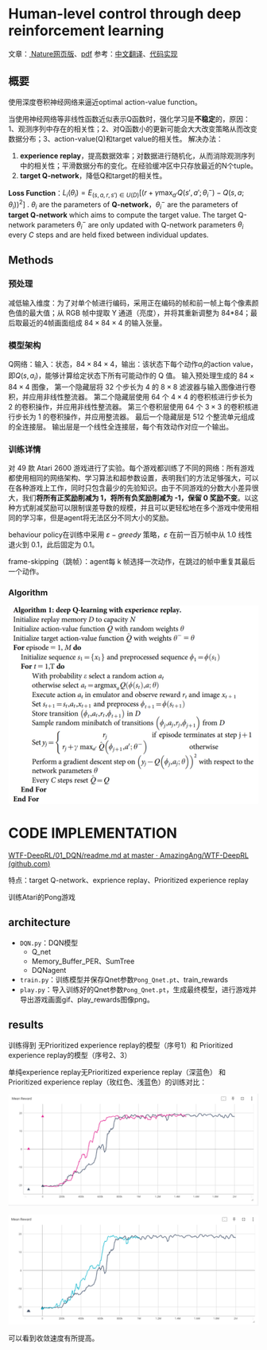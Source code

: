 # Human-level control through deep reinforcement learning

文章：[ Nature网页版](https://www.nature.com/articles/nature14236)、[pdf](https://www.nature.com/articles/nature14236.pdf)
参考：[中文翻译](https://blog.csdn.net/strin__aaa/article/details/134269364)、[代码实现](https://blog.csdn.net/weixin_45681037/article/details/117714761)

## 概要

使用深度卷积神经网络来逼近optimal action-value function。

当使用神经网络等非线性函数近似表示Q函数时，强化学习是**不稳定**的，原因：1、观测序列中存在的相关性；2、对Q函数小的更新可能会大大改变策略从而改变数据分布；3、action-value(Q)和target value的相关性。
解决办法：

1. **experience replay**，提高数据效率；对数据进行随机化，从而消除观测序列中的相关性；平滑数据分布的变化。在经验缓冲区中只存放最近的N个tuple。
2.  **target Q-network**，降低Q和target的相关性。

**Loss Function**：$L_i(\theta_i) = E_{(s,a,r,s')\in U(D)}[(r+\gamma\max_{a'}Q(s',a';\theta_i^-)-Q(s,a;\theta_i))^2]$ .
$\theta_i$ are the parameters of **Q-network**，$\theta_i^-$ are the parameters of **target Q-network** which aims to compute the target value.   The target Q-network parameters $\theta_i^-$ are only updated with Q-network parameters $\theta_i$ every $C$ steps and are held fixed between individual updates.

## Methods

### 预处理

减低输入维度：为了对单个帧进行编码，采用正在编码的帧和前一帧上每个像素颜色值的最大值；从 RGB 帧中提取 Y 通道（亮度），并将其重新调整为 84*84；最后取最近的4帧画面组成 $84 \times 84 \times4$ 的输入张量。

### 模型架构

Q网络：输入：状态，$84 \times 84 \times 4$，输出：该状态下每个动作$a_i$的action value，即$Q(s,a_i)$，能够计算给定状态下所有可能动作的 Q 值。
输入预处理生成的 $84 \times 84 \times 4$ 图像，
第一个隐藏层将 $32$ 个步长为 $4$ 的 $8 \times 8$ 滤波器与输入图像进行卷积，并应用非线性整流器。
第二个隐藏层使用 $64$ 个 $4 \times 4$ 的卷积核进行步长为 $2$ 的卷积操作，并应用非线性整流器。
第三个卷积层使用 $64$ 个 $3 \times 3$ 的卷积核进行步长为 $1$ 的卷积操作，并应用整流器。
最后一个隐藏层是 $512$ 个整流单元组成的全连接层。
输出层是一个线性全连接层，每个有效动作对应一个输出。

### 训练详情

对 49 款 Atari 2600 游戏进行了实验。每个游戏都训练了不同的网络：所有游戏都使用相同的网络架构、学习算法和超参数设置，表明我们的方法足够强大，可以在各种游戏上工作，同时只包含最少的先验知识。由于不同游戏的分数大小差异很大，我们**将所有正奖励削减为 1，将所有负奖励削减为 -1，保留 0 奖励不变**。以这种方式削减奖励可以限制误差导数的规模，并且可以更轻松地在多个游戏中使用相同的学习率，但是agent将无法区分不同大小的奖励。

behaviour policy在训练中采用 $\varepsilon-greedy$ 策略，$\varepsilon$ 在前一百万帧中从 1.0 线性退火到 0.1，此后固定为 0.1。

frame-skipping（跳帧）：agent每 k 帧选择一次动作，在跳过的帧中重复其最后一个动作。

### Algorithm



![Algorithm](.\Algorithm.png)



# CODE IMPLEMENTATION

[WTF-DeepRL/01_DQN/readme.md at master · AmazingAng/WTF-DeepRL (github.com)](https://github.com/AmazingAng/WTF-DeepRL/blob/master/01_DQN/readme.md)

特点：target Q-network、exprience replay、Prioritized experience replay

训练Atari的Pong游戏

## architecture

- `DQN.py`：DQN模型
  - Q_net
  - Memory_Buffer_PER、SumTree
  - DQNagent
- `train.py`：训练模型并保存Qnet参数`Pong_Qnet.pt`、train_rewards
- `play.py`：导入训练好的Qnet参数`Pong_Qnet.pt`，生成最终模型，进行游戏并导出游戏画面gif、play_rewards图像png。

## results

训练得到 无Prioritized experience replay的模型（序号1）和 Prioritized experience replay的模型（序号2、3）

单纯experience replay无Prioritized experience replay（深蓝色） 和 Prioritized experience replay（玫红色、浅蓝色）的训练对比：

![train_rewards1](.\train_rewards1.png)

![train_rewards2](.\train_rewards2.png)

可以看到收敛速度有所提高。
